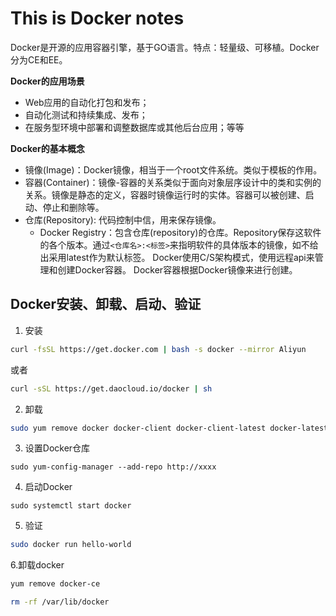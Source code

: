 # This is Docker notes

Docker是开源的应用容器引擎，基于GO语言。特点：轻量级、可移植。Docker分为CE和EE。

**Docker的应用场景**
* Web应用的自动化打包和发布；
* 自动化测试和持续集成、发布；
* 在服务型环境中部署和调整数据库或其他后台应用；等等


**Docker的基本概念**
* 镜像(Image)：Docker镜像，相当于一个root文件系统。类似于模板的作用。
* 容器(Container)：镜像-容器的关系类似于面向对象层序设计中的类和实例的关系。镜像是静态的定义，容器时镜像运行时的实体。容器可以被创建、启动、停止和删除等。
* 仓库(Repository): 代码控制中信，用来保存镜像。
  * Docker Registry：包含仓库(repository)的仓库。Repository保存这软件的各个版本。通过`<仓库名>:<标签>`来指明软件的具体版本的镜像，如不给出采用latest作为默认标签。
Docker使用C/S架构模式，使用远程api来管理和创建Docker容器。
Docker容器根据Docker镜像来进行创建。

## Docker安装、卸载、启动、验证
1. 安装
```bash
curl -fsSL https://get.docker.com | bash -s docker --mirror Aliyun
```
或者
```bash
curl -sSL https://get.daocloud.io/docker | sh
```
2. 卸载
```bash
sudo yum remove docker docker-client docker-client-latest docker-latest-logrotate docker-logrotate docker-engine
```
3. 设置Docker仓库
```bach
sudo yum-config-manager --add-repo http://xxxx
```
4. 启动Docker
```bach
sudo systemctl start docker
```
5. 验证
```bash
sudo docker run hello-world
```
6.卸载docker
```bash
yum remove docker-ce
```
```bash
rm -rf /var/lib/docker
```
























